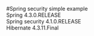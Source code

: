 #Spring security simple example  
Spring 4.3.0.RELEASE  
Spring security 4.1.0.RELEASE  
Hibernate 4.3.11.Final  
